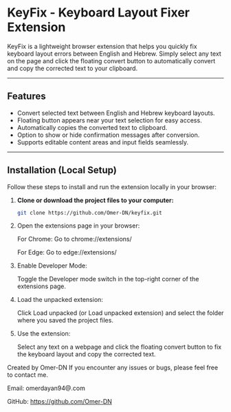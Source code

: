 # KeyFix - Keyboard Layout Fixer Extension

KeyFix is a lightweight browser extension that helps you quickly fix keyboard layout errors between English and Hebrew. Simply select any text on the page and click the floating convert button to automatically convert and copy the corrected text to your clipboard.

---

## Features

- Convert selected text between English and Hebrew keyboard layouts.
- Floating button appears near your text selection for easy access.
- Automatically copies the converted text to clipboard.
- Option to show or hide confirmation messages after conversion.
- Supports editable content areas and input fields seamlessly.

---

## Installation (Local Setup)

Follow these steps to install and run the extension locally in your browser:

1. **Clone or download the project files to your computer:**

   ```bash
   git clone https://github.com/Omer-DN/keyfix.git
2. Open the extensions page in your browser:

	For Chrome:
	Go to chrome://extensions/

	For Edge:
	Go to edge://extensions/

3. Enable Developer Mode:

	Toggle the Developer mode switch in the top-right corner of the extensions page.

4. Load the unpacked extension:

	Click Load unpacked (or Load unpacked extension) and select the folder where you saved the project files.

5. Use the extension:

	Select any text on a webpage and click the floating convert button to fix the keyboard layout and copy the corrected text.

Created by Omer-DN
If you encounter any issues or bugs, please feel free to contact me.

Email: omerdayan94@.com

GitHub: https://github.com/Omer-DN